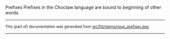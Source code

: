 Prefixes
Prefixes in the Choctaw language are bound to beginning of other words.

* * *

<small>This (part of) documentation was generated from [src/fst/stems/noun_prefixes.lexc](https://github.com/giellalt/lang-cho/blob/main/src/fst/stems/noun_prefixes.lexc)</small>

---

